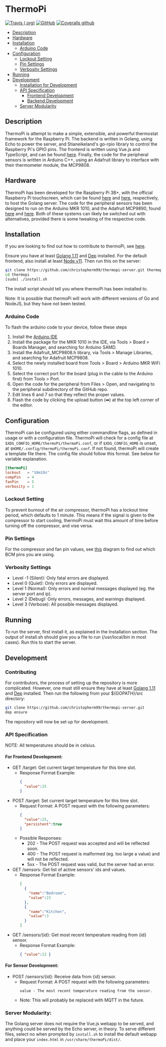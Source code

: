 # ThermoPi 
[![Travis (.org)](https://img.shields.io/travis/christopherm99/thermopi-server.svg?style=for-the-badge)](https://travis-ci.org/christopherm99/thermopi-server)
[![GitHub](https://img.shields.io/github/license/christopherm99/thermopi-server.svg?style=for-the-badge)](https://github.com/christopherm99/thermopi-server/blob/master/LICENSE)
[![Coveralls github](https://img.shields.io/coveralls/github/christopherm99/thermopi-server.svg?style=for-the-badge)](https://coveralls.io/github/christopherm99/thermopi-server)
 * [Description](#description)
 * [Hardware](#hardware)
 * [Installation](#installation)
    * [Arduino Code](#arduino-code)
 * [Configuration](#configuration)
    * [Lockout Setting](#lockout-setting)
    * [Pin Settings](#pin-settings)
    * [Verbosity Settings](#verbosity-settings)
 * [Running](#running)
 * [Development](#development)
    * [Installation for Development](#contributing)
    * [API Specification](#api-specification)
        * [Frontend Development](#for-frontend-development)
        * [Backend Development](#for-sensor-development)
    * [Server Modularity](#server-modularity)
## Description
ThermoPi is attempt to make a simple, extensible, and powerful thermostat framework for the Raspberry Pi. The backend is
written in Golang, using Echo to power the server, and Stianeikeland's go-rpio library to control the Raspberry Pi's
GPIO pins. The frontend is written using Vue.js and TypeScript, and can be found 
[here](https://github.com/christopherm99/thermopi-webapp). Finally, the code for the peripheral sensors is written in
Arduino C++, using an Adafruit library to interface with their thermometer module, the MCP9808.
## Hardware
ThermoPi has been developed for the Raspberry Pi 3B+, with the official Raspberry Pi touchscreen, which can be found
[here](https://www.raspberrypi.org/products/raspberry-pi-3-model-b-plus/) and 
[here](https://www.raspberrypi.org/products/raspberry-pi-touch-display/), respectively, to host the Golang server. The
code for the peripheral sensors has been designed to run on the Arduino MKR 1010, and the Adafruit MCP9890, found 
[here](https://store.arduino.cc/usa/arduino-mkr-wifi-1010) and [here](https://www.adafruit.com/product/1782).
Both of these systems can likely be switched out with alternatives, provided there is some tweaking of the respective
code.
## Installation
If you are looking to find out how to contribute to thermoPi, see [here](#contributing).

Ensure you have at least [Golang 1.11](https://golang.org/) and [Dep](https://github.com/golang/dep) installed. For the 
default frontend, also install at least [Node v11](https://nodejs.org).
Then run this on the server:
```bash
git clone https://github.com/christopherm99/thermopi-server.git thermopi
cd thermopi
[sudo] ./install.sh
```
The install script should tell you where thermoPi has been installed to. 

Note: It is possible that thermoPi will work with different versions of Go and NodeJS, but they have not been tested.
### Arduino Code
To flash the arduino code to your device, follow these steps
1. Install the [Arduino IDE](https://www.arduino.cc/en/Main/Software)
2. Install the package for the MKR 1010 in the IDE, via Tools > Board > Boards Manager, and searching for Arduino SAMD.
3. Install the Adafruit_MCP9808.h library, via Tools > Manage Libraries, and searching for Adafruit MCP9808.
4. Select the newly installed board from Tools > Board > Arduino MKR WiFi 1010.
5. Select the correct port for the board (plug in the cable to the Arduino first) from Tools > Port.
6. Open the code for the peripheral from Files > Open, and navigating to the peripheral subdirectory of the GitHub repo.
7. Edit lines 6 and 7 so that they reflect the proper values.
8. Flash the code by clicking the upload button (➡) at the top left corner of the editor. 
## Configuration
ThermoPi can be configured using either commandline flags, as defined in usage or with a configuration file. ThermoPi 
will check for a config file at `$XDG_CONFIG_HOME/thermoPi/thermoPi.conf`, or if `$XDG_CONFIG_HOME` is unset, at 
`$HOME/.config/thermoPi/thermoPi.conf`. If not found, thermoPi will create a template file there. The config file 
should follow this format. See below for variable explanation.
```toml
[thermoPi]
lockout   = "10m10s"
compPin   = 4 
fanPin    = 5 
verbosity = 1 
```
### Lockout Setting
To prevent burnout of the air compressor, thermoPi has a lockout time period, which defaults to 1 minute. This means
if the signal is given to the compressor to start cooling, thermoPi must wait this amount of time before turning off
the compressor, and vise versa.
### Pin Settings
For the compressor and fan pin values, see [this](https://pinout.xyz/) diagram to find out which BCM pins you are using.
### Verbosity Settings
* Level -1 (Silent): Only fatal errors are displayed.
* Level 0 (Quiet): Only errors are displayed. 
* Level 1 (Normal): Only errors and normal messages displayed (eg. the server port and ip).
* Level 2 (Debug): Only errors, messages, and warnings displayed.
* Level 3 (Verbose): All possible messages displayed.
## Running
To run the server, first install it, as explained in the Installation section. The output of install.sh should give you
a file to run (/usr/local/bin in most cases). Run this to start the server.
## Development
### Contributing
For contributors, the process of setting up the repository is more complicated. However, one must still ensure they have
at least [Golang 1.11](https://golang.org/) and [Dep](https://github.com/golang/dep) installed. Then run the following 
from your ${GOPATH}/src directory:
```bash
git clone https://github.com/christopherm99/thermopi-server.git
dep ensure
```
The repository will now be set up for development.
### API Specification
NOTE: All temperatures should be in celsius.
#### For Frontend Development:
* GET /target: Get current target temperature for this time slot.
  *  Response Format Example:
     ```json
     { 
       "value":25 
     }
     ```
* POST /target: Set current target temperature for this time slot.
  * Request Format: A POST request with the following parameters:
    ```json
    {
      "value":25,
      "persistent":true
    }
    ```
  * Possible Responses:
    * 202 - The POST request was accepted and will be reflected soon.
    * 400 - The POST request is malformed (eg. too large a value) and will not be reflected.
    * 5xx - The POST request was valid, but the server had an error.
* GET /sensors: Get list of active sensors' ids and values.
  * Response Format Example:
    ```json
    [
      {
        "name":"Bedroom", 
        "value":23
      },
      {
        "name":"Kitchen", 
        "value":3
      }
    ]
    ```
* GET /sensors/{id}: Get most recent temperature reading from {id} sensor.
  * Response Format Example:
    ```json
    { "value":22 }
    ```
#### For Sensor Development:
* POST /sensors/{id}: Receive data from {id} sensor.
  * Request Format: A POST request with the following parameters:
    ```
    value - The most recent temperature reading from the sensor.
    ```
  * Note: This will probably be replaced with MQTT in the future.
### Server Modularity:
The Golang server does not require the Vue.js webapp to be served, and anything could be served by the Echo server, in
theory. To serve different files, select no when prompted by `install.sh` to install the default webapp and place your 
`index.html` in `/usr/share/thermoPi/dist/`.
